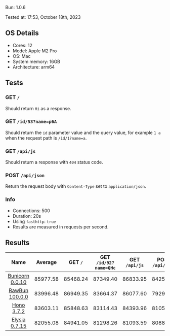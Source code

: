 Bun: 1.0.6

Tested at: 17:53, October 18th, 2023

## OS Details
- Cores: 12
- Model: Apple M2 Pro
- OS: Mac
- System memory: 16GB
- Architecture: arm64
## Tests
### GET `/`
Should return `Hi` as a response.
### GET `/id/53?name=p6A`
Should return the `id` parameter value and the query value, for example `1 a` when the request path is `/id/1?name=a`.
### GET `/api/js`
Should return a response with `404` status code.
### POST `/api/json`
Return the request body with `Content-Type` set to `application/json`.
### Info
- Connections: 500
- Duration: 20s
- Using `fasthttp`: `true`
- Results are measured in requests per second.

## Results
| Name | Average | GET `/` | GET `/id/92?name=QHc` | GET `/api/js` | POST `/api/json` |
|  :---: | :---: | :---: | :---: | :---: | :---: |
| [Bunicorn 0.0.10](/results/main/Bunicorn) | 85977.58 | 85468.24 | 87349.40 | 86833.95 | 84258.73 |
| [RawBun 100.0.0](/results/main/RawBun) | 83996.48 | 86949.35 | 83664.37 | 86077.60 | 79294.59 |
| [Hono 3.7.2](/results/main/Hono) | 83603.11 | 85848.63 | 83114.43 | 84393.96 | 81055.42 |
| [Elysia 0.7.15](/results/main/Elysia) | 82055.08 | 84941.05 | 81298.26 | 81093.59 | 80887.43 |